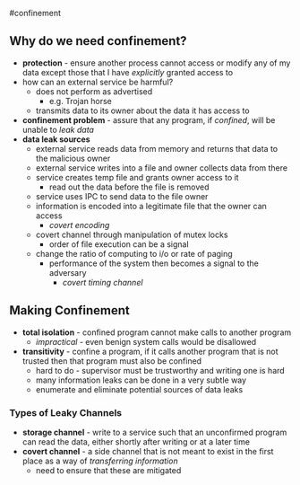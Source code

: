 #confinement
## Why do we need confinement?
- **protection** - ensure another process cannot access or modify any of my data except those that I have *explicitly* granted access to
- how can an external service be harmful?
	- does not perform as advertised
		- e.g. Trojan horse
	- transmits data to its owner about the data it has access to
- **confinement problem** - assure that any program, if *confined*, will be unable to *leak data*
- **data leak sources**
	- external service reads data from memory and returns that data to the malicious owner
	- external service writes into a file and owner collects data from there
	- service creates temp file and grants owner access to it
		- read out the data before the file is removed
	- service uses IPC to send data to the file owner
	- information is encoded into a legitimate file that the owner can access
		- *covert encoding*
	- covert channel through manipulation of mutex locks
		- order of file execution can be a signal
	- change the ratio of computing to i/o or rate of paging
		- performance of the system then becomes a signal to the adversary
			- *covert timing channel*
## Making Confinement
- **total isolation** - confined program cannot make calls to another program
	- *impractical* - even benign system calls would be disallowed
- **transitivity** - confine a program, if it calls another program that is not trusted then that program must also be confined
	- hard to do - supervisor must be trustworthy and writing one is hard
	- many information leaks can be done in a very subtle way
	- enumerate and eliminate potential sources of data leaks
### Types of Leaky Channels
- **storage channel** - write to a service such that an unconfirmed program can read the data, either shortly after writing or at a later time
- **covert channel** - a side channel that is not meant to exist in the first place as a way of *transferring information*
	- need to ensure that these are mitigated